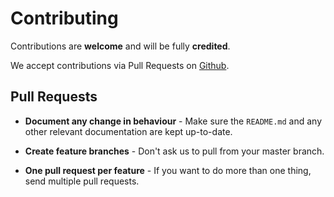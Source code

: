 # Contributing

Contributions are **welcome** and will be fully **credited**.

We accept contributions via Pull Requests on [Github](https://github.com/BFL-lab/PirModels).

## Pull Requests

- **Document any change in behaviour** - Make sure the `README.md` and any other relevant documentation are kept up-to-date.

- **Create feature branches** - Don't ask us to pull from your master branch.

- **One pull request per feature** - If you want to do more than one thing, send multiple pull requests.
